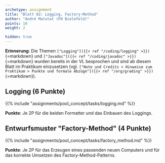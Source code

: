 ```yaml
---
archetype: assignment
title: "Blatt 02: Logging, Factory-Method"
author: "André Matutat (FH Bielefeld)"
points: 10
weight: 2

hidden: true
---
```



**Erinnerung**: Die Themen `["Logging"]({{< ref "/coding/logging" >}})`{=markdown} und
`["Javadoc"]({{< ref "/coding/javadoc" >}})`{=markdown} wurden bereits in der VL
besprochen und sind ab diesem Blatt im Praktikum einzusetzen (vgl.
`["Note und Credits > Hinweise zum Praktikum > Punkte und formale Abzüge"]({{< ref "/org/grading" >}})`{=markdown}).


## Logging (6 Punkte)

{{% include "assignments/pool_concept/tasks/logging.md" %}}

**Punkte**: Je 2P für die beiden Formatter und das Einbauen des Loggings.


## Entwurfsmuster "Factory-Method" (4 Punkte)

{{% include "assignments/pool_concept/tasks/factory_method.md" %}}

**Punkte**: Je 2P für das Erzeugen eines passenden neuen Computers und für
das korrekte Umsetzen des Factory-Method-Patterns.
